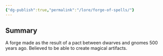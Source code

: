 ```yaml
---
{"dg-publish":true,"permalink":"/lore/forge-of-spells/"}
---
```



## Summary
A forge made as the result of a pact between dwarves and gnomes 500 years ago. Believed to be able to create magical artifacts.